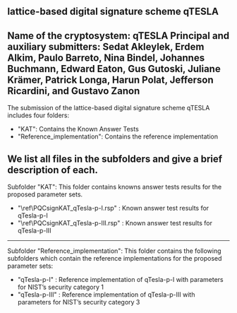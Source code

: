 lattice-based digital signature scheme qTESLA
--------------------------------------------------------------------------------

Name of the cryptosystem: qTESLA
Principal and auxiliary submitters:
Sedat Akleylek, Erdem Alkim, Paulo Barreto, Nina Bindel, Johannes Buchmann, 
Edward Eaton, Gus Gutoski, Juliane Krämer, Patrick Longa, Harun Polat, 
Jefferson Ricardini, and Gustavo Zanon
--------------------------------------------------------------------------------

The submission of the lattice-based digital signature scheme qTESLA includes four 
folders:

- "KAT":                      Contains the Known Answer Tests
- "Reference_implementation": Contains the reference implementation

We list all files in the subfolders and give a brief description of each.
--------------------------------------------------------------------------------

Subfolder "KAT":
This folder contains knowns answer tests results for the proposed parameter sets.

- "\ref\PQCsignKAT_qTesla-p-I.rsp"   : Known answer test results for qTesla-p-I
- "\ref\PQCsignKAT_qTesla-p-III.rsp" : Known answer test results for qTesla-p-III

--------------------------------------------------------------------------------
Subfolder "Reference_implementation":
This folder contains the following subfolders which contain the reference implementations
for the proposed parameter sets:

- "qTesla-p-I" : Reference implementation of qTesla-p-I with parameters for
                 NIST’s security category 1
- "qTesla-p-III" : Reference implementation of qTesla-p-III with parameters for
                   NIST’s security category 3

